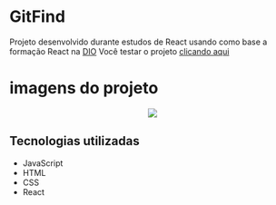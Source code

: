 # GitFind

Projeto desenvolvido durante estudos de React usando como base a formação React na [DIO](https://dio.me/sign-up?ref=9RS1X8XBOV)
Você testar o projeto [clicando aqui](https://gitfind-dio.vercel.app/)

# imagens do projeto
<p align="center">
<img src="./images/screenshot.png">
</p>


## Tecnologias utilizadas

* JavaScript
* HTML
* CSS
* React
